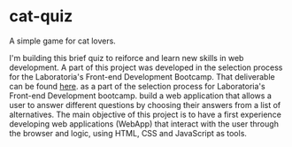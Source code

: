 # cat-quiz

A simple game for cat lovers.

I'm building this brief quiz to reiforce and learn new skills in web development. A part of this project was developed in the selection process for the Laboratoria's Front-end Development Bootcamp. That deliverable can be found [here](https://trivia.josselynludena.repl.co/). as a part of the selection process for Laboratoria's Front-end Development bootcamp. build a web application that allows a user to answer different questions by choosing their answers from a list of alternatives.
The main objective of this project is to have a first experience developing web applications (WebApp) that interact with the user through the browser and logic, using HTML, CSS and JavaScript as tools.
